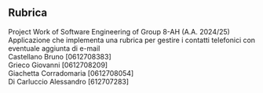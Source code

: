 ## Rubrica
Project  Work of Software Engineering of Group 8-AH (A.A. 2024/25)
Applicazione che implementa una rubrica per gestire i contatti telefonici con eventuale aggiunta di e-mail  
Castellano Bruno [0612708383]  
Grieco Giovanni [0612708209]  
Giachetta Corradomaria [0612708054]  
Di Carluccio Alessandro [612707283]
